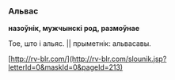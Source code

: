 ### Альвас
**назоўнік, мужчынскі род, размоўнае**

Тое, што і альяс. || прыметнік: альвасавы.

<a rel="author">[http://rv-blr.com/](http://rv-blr.com/slounik.jsp?letterId=0&maskId=0&pageId=213)</a>
